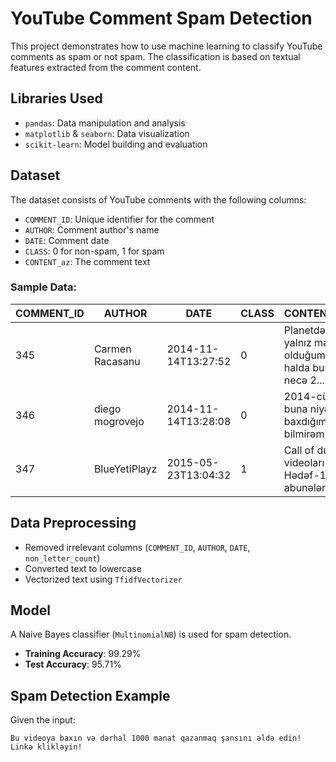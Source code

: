 # YouTube Comment Spam Detection

This project demonstrates how to use machine learning to classify YouTube comments as spam or not spam. The classification is based on textual features extracted from the comment content.

## Libraries Used

- `pandas`: Data manipulation and analysis
- `matplotlib` & `seaborn`: Data visualization
- `scikit-learn`: Model building and evaluation

## Dataset

The dataset consists of YouTube comments with the following columns:
- `COMMENT_ID`: Unique identifier for the comment
- `AUTHOR`: Comment author's name
- `DATE`: Comment date
- `CLASS`: 0 for non-spam, 1 for spam
- `CONTENT_az`: The comment text

### Sample Data:
| COMMENT_ID | AUTHOR        | DATE                 | CLASS | CONTENT_az                                |
|------------|---------------|----------------------|-------|-------------------------------------------|
| 345        | Carmen Racasanu | 2014-11-14T13:27:52 | 0     | Planetdə yalnız mən olduğum halda bunun necə 2... |
| 346        | diego mogrovejo | 2014-11-14T13:28:08 | 0     | 2014-cü ildə buna niyə baxdığımı indi bilmirəm |
| 347        | BlueYetiPlayz | 2015-05-23T13:04:32 | 1     | Call of duty videoları və Hədəf-100 abunələri ... |

## Data Preprocessing

- Removed irrelevant columns (`COMMENT_ID`, `AUTHOR`, `DATE`, `non_letter_count`)
- Converted text to lowercase
- Vectorized text using `TfidfVectorizer`

## Model

A Naive Bayes classifier (`MultinomialNB`) is used for spam detection.

- **Training Accuracy**: 99.29%
- **Test Accuracy**: 95.71%

## Spam Detection Example

Given the input:

```text
Bu videoya baxın və dərhal 1000 manat qazanmaq şansını əldə edin! Linkə klikləyin!
